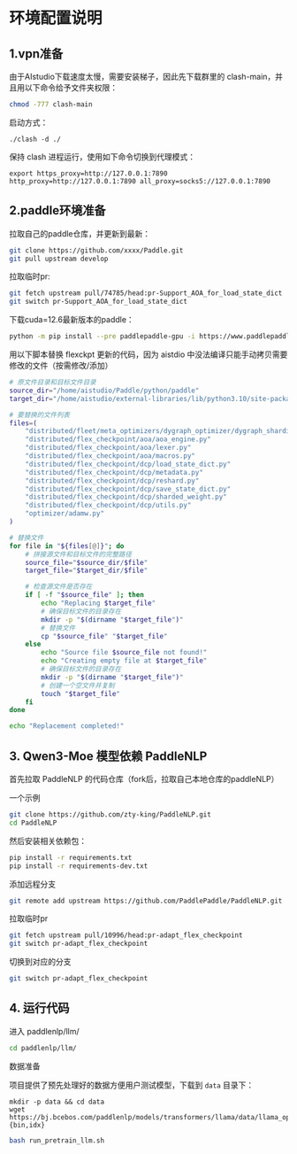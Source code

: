 # 环境配置说明

## 1.vpn准备

由于AIstudio下载速度太慢，需要安装梯子，因此先下载群里的 clash-main，并且用以下命令给予文件夹权限：

```bash
chmod -777 clash-main
```

启动方式：

```
./clash -d ./
```

保持 clash 进程运行，使用如下命令切换到代理模式：

```
export https_proxy=http://127.0.0.1:7890 http_proxy=http://127.0.0.1:7890 all_proxy=socks5://127.0.0.1:7890
```

## 2.paddle环境准备

拉取自己的paddle仓库，并更新到最新：

```bash
git clone https://github.com/xxxx/Paddle.git
git pull upstream develop
```

拉取临时pr:
```bash
git fetch upstream pull/74785/head:pr-Support_AOA_for_load_state_dict
git switch pr-Support_AOA_for_load_state_dict
```


下载cuda=12.6最新版本的paddle：

```bash
python -m pip install --pre paddlepaddle-gpu -i https://www.paddlepaddle.org.cn/packages/nightly/cu126/ --force-reinstall --no-deps
```

用以下脚本替换 flexckpt 更新的代码，因为 aistdio 中没法编译只能手动拷贝需要修改的文件（按需修改/添加）

```bash
# 原文件目录和目标文件目录
source_dir="/home/aistudio/Paddle/python/paddle"
target_dir="/home/aistudio/external-libraries/lib/python3.10/site-packages/paddle"

# 要替换的文件列表
files=(
    "distributed/fleet/meta_optimizers/dygraph_optimizer/dygraph_sharding_optimizer.py"
    "distributed/flex_checkpoint/aoa/aoa_engine.py"
    "distributed/flex_checkpoint/aoa/lexer.py"
    "distributed/flex_checkpoint/aoa/macros.py"
    "distributed/flex_checkpoint/dcp/load_state_dict.py"
    "distributed/flex_checkpoint/dcp/metadata.py"
    "distributed/flex_checkpoint/dcp/reshard.py"
    "distributed/flex_checkpoint/dcp/save_state_dict.py"
    "distributed/flex_checkpoint/dcp/sharded_weight.py"
    "distributed/flex_checkpoint/dcp/utils.py"
    "optimizer/adamw.py"
)

# 替换文件
for file in "${files[@]}"; do
    # 拼接源文件和目标文件的完整路径
    source_file="$source_dir/$file"
    target_file="$target_dir/$file"

    # 检查源文件是否存在
    if [ -f "$source_file" ]; then
        echo "Replacing $target_file"
        # 确保目标文件的目录存在
        mkdir -p "$(dirname "$target_file")"
        # 替换文件
        cp "$source_file" "$target_file"
    else
        echo "Source file $source_file not found!"
        echo "Creating empty file at $target_file"
        # 确保目标文件的目录存在
        mkdir -p "$(dirname "$target_file")"
        # 创建一个空文件并复制
        touch "$target_file"
    fi
done

echo "Replacement completed!"

```

## 3. Qwen3-Moe 模型依赖 PaddleNLP

首先拉取 PaddleNLP 的代码仓库（fork后，拉取自己本地仓库的paddleNLP）

一个示例

```bash
git clone https://github.com/zty-king/PaddleNLP.git
cd PaddleNLP
```

然后安装相关依赖包：

```bash
pip install -r requirements.txt
pip install -r requirements-dev.txt
```

添加远程分支

```bash
git remote add upstream https://github.com/PaddlePaddle/PaddleNLP.git
```

拉取临时pr
```bash
git fetch upstream pull/10996/head:pr-adapt_flex_checkpoint
git switch pr-adapt_flex_checkpoint
```

切换到对应的分支
```bash
git switch pr-adapt_flex_checkpoint
```

## 4. 运行代码

进入 paddlenlp/llm/

```bash
cd paddlenlp/llm/
```

数据准备

项目提供了预先处理好的数据方便用户测试模型，下载到 `data` 目录下：

```shell
mkdir -p data && cd data
wget https://bj.bcebos.com/paddlenlp/models/transformers/llama/data/llama_openwebtext_100k.{bin,idx}
```

```bash
bash run_pretrain_llm.sh
```




